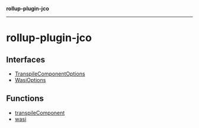 **rollup-plugin-jco**

---

# rollup-plugin-jco

## Interfaces

- [TranspileComponentOptions](interfaces/TranspileComponentOptions.md)
- [WasiOptions](interfaces/WasiOptions.md)

## Functions

- [transpileComponent](functions/transpileComponent.md)
- [wasi](functions/wasi.md)
